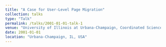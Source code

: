 ```yaml
---
title: "A Case for User-Level Page Migration"
collection: talks
type: "Talk"
permalink: /talks/2001-01-01-talk-1
venue: "University of Illinois at Urbana-Champaign, Coordinated Sciences Laboratory"
date: 2001-01-01
location: "Urbana-Champaign, IL, USA"
---
```

